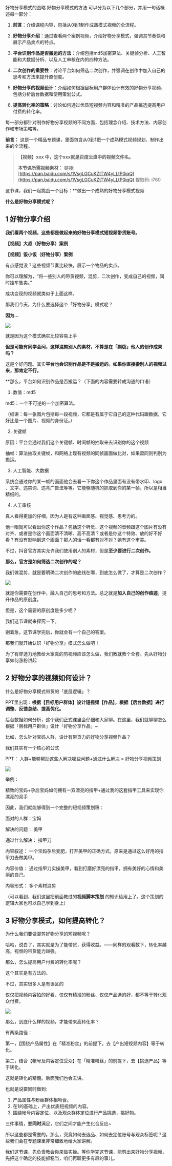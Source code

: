 
好物分享模式的战略 好物分享模式的方法 
可以分为以下几个部分，并用一句话概述每一部分：

1. **前言**：介绍课程内容，包括从0到1制作成熟模式视频的全流程。

2. **好物分享介绍**：通过查看两个案例视频，介绍好物分享模式，强调其节奏快和展示产品卖点的特点。

3. **平台识别作品是否搬运的方法**：介绍包括md5加密算法、关键帧分析、人工智能和大数据分析、以及人工审核在内的四种方法。

4. **二次创作的重要性**：讨论平台如何筛选二次创作，并强调在创作中加入自己的思考和方法来提升原创度。

5. **好物分享的视频设计**：介绍如何根据目标用户群体设计有效的好物分享视频，包括分析后台数据和使用策划公式。

6. **提高转化率的策略**：讨论如何通过优质短视频内容和精准的产品挑选提高用户付费的转化率。

每一部分都针对制作好物分享视频的不同方面，包括理念介绍、技术方法、内容创作和市场策略等。


**前言：**
这是一个精品专题课，里面包含从0到1把一个成熟模式视频规划、制作出来的全流程。

> **【视频】xxx 中，这个xxx就是百度云盘中的视频文件名。**
> 
>  **本节课所需视频素材：**
>  链接: [https://pan.baidu.com/s/1VsgLGCuKZtTW4yLLtP0iqQ](https://pan.baidu.com/s/1VsgLGCuKZtTW4yLLtP0iqQ) 提取码: i760

这节课，我们一起挑战一个目标：**做出一个成熟的好物分享模式视频

**什么是好物分享模式呢？**

## 1 好物分享介绍

**我们看两个视频，这些都是做起来的好物分享模式短视频带货账号。**

**【视频】大叔（好物分享）案例**

**【视频】饭小饭（好物分享）案例**

  

有点感觉没？这些视频节奏比较快，展示一个物品的卖点。

你可以理解为，“将一些别人的带货视频，混剪，二次创作，变成自己的视频，同时挂车售卖。”

成功变现的视频就类似于上面这样。


那我们今天，为什么要选择这个「好物分享」模式呢？

**因为...**

![](https://cdn.nlark.com/yuque/0/2021/png/2113563/1637416063267-5c60c360-fc92-4cc6-b136-3c5bece31d03.png)

就是因为这个模式确实比较容易上手

**但是可能有同学会问，这样混剪别人的素材，不算是在「剽窃」他人的创作成果吗？**

这是个好问题。其实**平台也会识别作品是不是搬运的。如果你直接搬别人的视频过来，那肯定不行。**

**那么，平台如何识别作品是否搬运？（下面的内容需要转成沟通的口语）

1. 数值：md5

md5：一个不可逆的一个加密算法。

（细讲：每一张图片包括每一段视频，它都是有属于它自己的这种代码跟数据，它好比是一个图片、视频的身份证。）

2. 关键帧

原因：平台会通过我们这个关键帧、时间帧的抽取来去识别你的这个视频

抽帧：算法抽取关键帧，和网络上现有视频的同帧画面做比对，如果雷同则判别为搬运。

3. 人工智能、大数据

系统会通过你的某一帧的画面他会去看一下你这个作品里面有没有带水印、logo 、文字、违禁词、违背广告法等等。它能够随机的抓取到你的某一帧，所以是相当精细的。

4. 人工审核

真人看得更加的仔细，因为人是有这种画面感、视觉感、思考力的。

他一眼就可以看出你这个作品？包括这个听觉、这个视频的音频跟这个图片有没有对齐、或者是你这个画面清不清晰、高不高清？或者是你这个特效、放的好不好看？有没有影响到这个画面？那人的话一看都有对不对？她有这个审美。

不过，抖音官方其实允许我们使用别人的素材，但是**至少要进行二次创作。**

**那么，官方是如何筛选二次创作的呢？**

我们做混剪，就是要明确二次创作的底线在哪，到底怎么做了，才算是二次创作？

![](https://cdn.nlark.com/yuque/0/2021/png/22966791/1637338483084-cc7f230c-8257-4cfc-b2be-6ecf6449a1f0.png)

  

就是你需要在创作中，融入自己的思考和方法。总之就是**加入自己的创作痕迹**，提升作品的原创度。

但是，这个需要的原创度是多少呢？

我们这节课就来探究一下。

别着急，这节课学完后，你就会有一个自己的答案。

那我们就开始认识「好物分享」模式怎么做吧！

为了有穿透力地教给大家真的剪视频应该怎么做，我们教就教个全套。先从好物分享如何涨粉讲起

## 2 好物分享的视频如何设计？

什么是好物分享模式带货的「底层逻辑」？

PPT里出现：**根据【目标用户群体】设计短视频【作品】，根据【后台数据】进行调整、反馈总结、提高优化。**

后台数据如何分析，这个我们正式课里会仔细和大家聊。在这里，我们就聊聊怎么根据「目标用户群体」设计「好物分享作品」~

比如，怎么针对宝妈人群，设计有带货力的好物分享视频作品？

我们其实有一个核心的公式

PPT：
人群+能够帮助这些人解决哪些问题+通过什么解决 = 好物分享视频策划

![](https://cdn.nlark.com/yuque/0/2021/png/2113563/1637740190382-be155887-74d2-491f-a71d-b0af00b35e3a.png)

举例：

精致的宝妈+孕后宝妈如何拥有一双漂亮的指甲+通过我的这套指甲工具来实现你漂亮的双手

因此，我们就能够得到一个完整的短视频策划稿：

面对的人群：宝妈

解决的问题： 美甲

通过什么解决： 指甲刀

内容叙述： 一个宝妈孕后变肥，打开美甲的正确方式，原来是通过这么好用的指甲刀去做美甲。

内容价值： 通过指甲刀实操美甲，看到打磨好漂亮的指甲，拥有美好的心情和美丽的自己。

内容形式： 多个素材混剪

（可以看到，我们这里把前面教过的**视频脚本策划** 的知识给用上了。这个策划的逻辑大家也可以自己学到身上）

## 3 好物分享模式，如何提高转化？

为什么我们要做混剪好物分享的短视频呢？

哈哈，说白了，其实就是为了能带货，获得收益。——同样的观看数下，转化率越高，视频的带货能力越强。

那么，怎么提高用户付费的转化率呢？

这个其实是有方法的。

不过，其实很多人是有误区的

仅仅把视频内容拍的好看、仅仅有精准的粉丝、仅仅产品选的好，都不等于转化观众付费。

![](https://cdn.nlark.com/yuque/0/2021/png/2113563/1637745986389-1098c8fd-fdc2-4ac3-ac8a-16322a49bca5.png)

  

那么，到底什么样的视频，才能带来高转化率？

有两条路径：

第一，【围绕产品属性】在「精准粉丝」的前提下，去【产出短视频内容】等于转化。

第二，结合【帐号及内容定位受众】在「精准粉丝」的前提下，去【挑选产品】等于转化。

这就是转化的精髓。后面我们也会去讲。

也就是说要同时做到:

1. 产品属性与粉丝群体相吻合。
2. 在1的基础上，产出优质短视频的内容。
3. 围绕帐号内容定位，以及观众群体定位进行产品挑选，挑好物。

三件事情，要**同时**满足，它们之间才能产生化合反应~

所以这些都是需要的。那么，究竟如何去选品、如何去定位账号与观众标签呢？这些我们会在专题课里非常细致地给大家讲解。

我们这节课，先负责教会你来做实操。等你学完这节课，能剪出来好物分享视频，先把这个确定的技能抓稳当，咱们再聊更多有趣的事儿。
